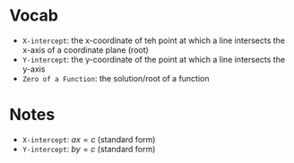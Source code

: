 # Vocab
- `X-intercept`: the x-coordinate of teh point at which a line intersects the x-axis of a coordinate plane (root)
- `Y-intercept`: the y-coordinate of the point at which a line intersects the y-axis
- `Zero of a Function`: the solution/root of a function

# Notes
- `X-intercept`: $ax=c$ (standard form)
- `Y-intercept`: $by=c$ (standard form)